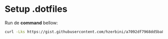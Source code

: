 # Setup .dotfiles

Run de **command** bellow:

```sh
curl -Lks https://gist.githubusercontent.com/hzerbini/a7092df7968dd5ba8413e6f3afe523e2/raw/8c80945341771b330006116d8176161bdba4ab9b/cfg-install.sh | /bin/bash
```

